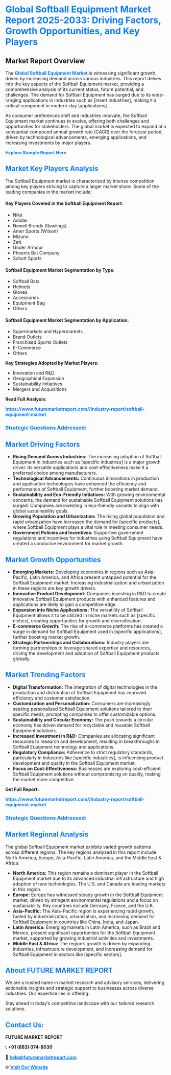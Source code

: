 <h1 style="color: #007BFF;">Global Softball Equipment Market Report 2025-2033: Driving Factors, Growth Opportunities, and Key Players</h1>

<section id="overview">
<h2>Market Report Overview</h2>
<p>The <a href="https://www.futuremarketreport.com//industry-report/softball-equipment-market" style="color: #007BFF; text-decoration: none;"><strong>Global Softball Equipment Market</strong></a> is witnessing significant growth, driven by increasing demand across various industries. This report delves into the key aspects of the Softball Equipment market, providing a comprehensive analysis of its current status, future potential, and challenges. The demand for Softball Equipment has surged due to its wide-ranging applications in industries such as [insert industries], making it a critical component in modern-day [applications].</p>
<p>As consumer preferences shift and industries innovate, the Softball Equipment market continues to evolve, offering both challenges and opportunities for stakeholders. The global market is expected to expand at a substantial compound annual growth rate (CAGR) over the forecast period, driven by technological advancements, emerging applications, and increasing investments by major players.</p>
</section>

<section id="overview">
<p><a href="https://www.futuremarketreport.com//request-sample/reportId=61814" style="color: #007BFF; text-decoration: none;"><strong>Explore Sample Report Here</strong></a></p>
</section>

<section id="key-players">
<h2 style="color: #007BFF;">Market Key Players Analysis</h2>
<p>The Softball Equipment market is characterized by intense competition among key players striving to capture a larger market share. Some of the leading companies in the market include:</p>
<h4>Key Players Covered in the Softball Equipment Report:</h4>
<ul><li>Nike</li><li>Adidas</li><li>Newell Brands (Rawlings)</li><li>Amer Sports (Wilson)</li><li>Mizuno</li><li>Zett</li><li>Under Armour</li><li>Phoenix Bat Company</li><li>Schutt Sports</li></ul>
<h4>Softball Equipment Market Segmentation by Type:</h4>
<ul><li>Softball Bats</li><li>Helmets</li><li>Gloves</li><li>Accessories</li><li>Equipment Bag</li><li>Others</li></ul>

<h4>Softball Equipment Market Segmentation by Application:</h4>
<ul><li>Supermarkets and Hypermarkets</li><li>Brand Outlets</li><li>Franchised Sports Outlets</li><li>E-Commerce</li><li>Others</li></ul>
<p><strong>Key Strategies Adopted by Market Players:</strong></p>
<ul>
<li>Innovation and R&D</li>
<li>Geographical Expansion</li>
<li>Sustainability Initiatives</li>
<li>Mergers and Acquisitions</li>
</ul>
</section>

<section>
<p><strong>Read Full Analysis: </strong></p><a href="https://www.futuremarketreport.com//industry-report/softball-equipment-market" style="color: #007BFF; text-decoration: none;"><strong>https://www.futuremarketreport.com//industry-report/softball-equipment-market</strong></a>
<h3 style="color: #007BFF;">Strategic Questions Addressed:</h3>
</section>

<section id="driving-factors">
<h2 style="color: #007BFF;">Market Driving Factors</h2>
<ul>
<li><strong>Rising Demand Across Industries:</strong> The increasing adoption of Softball Equipment in industries such as [specific industries] is a major growth driver. Its versatile applications and cost-effectiveness make it a preferred choice among manufacturers.</li>
<li><strong>Technological Advancements:</strong> Continuous innovations in production and application technologies have enhanced the efficiency and performance of Softball Equipment, further boosting market demand.</li>
<li><strong>Sustainability and Eco-Friendly Initiatives:</strong> With growing environmental concerns, the demand for sustainable Softball Equipment solutions has surged. Companies are investing in eco-friendly variants to align with global sustainability goals.</li>
<li><strong>Growing Population and Urbanization:</strong> The rising global population and rapid urbanization have increased the demand for [specific products], where Softball Equipment plays a vital role in meeting consumer needs.</li>
<li><strong>Government Policies and Incentives:</strong> Supportive government regulations and incentives for industries using Softball Equipment have created a conducive environment for market growth.</li>
</ul>
</section>

<section id="growth-opportunities">
<h2 style="color: #007BFF;">Market Growth Opportunities</h2>
<ul>
<li><strong>Emerging Markets:</strong> Developing economies in regions such as Asia-Pacific, Latin America, and Africa present untapped potential for the Softball Equipment market. Increasing industrialization and urbanization in these regions are key growth drivers.</li>
<li><strong>Innovative Product Development:</strong> Companies investing in R&D to create innovative Softball Equipment products with enhanced features and applications are likely to gain a competitive edge.</li>
<li><strong>Expansion into Niche Applications:</strong> The versatility of Softball Equipment allows it to be utilized in niche markets such as [specific niches], creating opportunities for growth and diversification.</li>
<li><strong>E-commerce Growth:</strong> The rise of e-commerce platforms has created a surge in demand for Softball Equipment used in [specific applications], further boosting market growth.</li>
<li><strong>Strategic Partnerships and Collaborations:</strong> Industry players are forming partnerships to leverage shared expertise and resources, driving the development and adoption of Softball Equipment products globally.</li>
</ul>
</section>

<section id="trending-factors">
<h2 style="color: #007BFF;">Market Trending Factors</h2>
<ul>
<li><strong>Digital Transformation:</strong> The integration of digital technologies in the production and distribution of Softball Equipment has improved efficiency and customer satisfaction.</li>
<li><strong>Customization and Personalization:</strong> Consumers are increasingly seeking personalized Softball Equipment solutions tailored to their specific needs, prompting companies to offer customizable options.</li>
<li><strong>Sustainability and Circular Economy:</strong> The push towards a circular economy has driven demand for recyclable and reusable Softball Equipment solutions.</li>
<li><strong>Increased Investment in R&D:</strong> Companies are allocating significant resources to research and development, resulting in breakthroughs in Softball Equipment technology and applications.</li>
<li><strong>Regulatory Compliance:</strong> Adherence to strict regulatory standards, particularly in industries like [specific industries], is influencing product development and quality in the Softball Equipment market.</li>
<li><strong>Focus on Cost-Effectiveness:</strong> Businesses are exploring cost-efficient Softball Equipment solutions without compromising on quality, making the market more competitive.</li>
</ul>
</section>

<section>
<p><strong>Get Full Report: </strong></p><a href="https://www.futuremarketreport.com//industry-report/softball-equipment-market" style="color: #007BFF; text-decoration: none;"><strong>https://www.futuremarketreport.com//industry-report/softball-equipment-market</strong></a>
<h3 style="color: #007BFF;">Strategic Questions Addressed:</h3>
</section>


<section id="regional-analysis">
<h2 style="color: #007BFF;">Market Regional Analysis</h2>
<p>The global Softball Equipment market exhibits varied growth patterns across different regions. The key regions analyzed in this report include North America, Europe, Asia-Pacific, Latin America, and the Middle East & Africa:</p>
<ul>
<li><strong>North America:</strong> This region remains a dominant player in the Softball Equipment market due to its advanced industrial infrastructure and high adoption of new technologies. The U.S. and Canada are leading markets in this region.</li>
<li><strong>Europe:</strong> Europe has witnessed steady growth in the Softball Equipment market, driven by stringent environmental regulations and a focus on sustainability. Key countries include Germany, France, and the U.K.</li>
<li><strong>Asia-Pacific:</strong> The Asia-Pacific region is experiencing rapid growth, fueled by industrialization, urbanization, and increasing demand for Softball Equipment in countries like China, India, and Japan.</li>
<li><strong>Latin America:</strong> Emerging markets in Latin America, such as Brazil and Mexico, present significant opportunities for the Softball Equipment market, supported by growing industrial activities and investments.</li>
<li><strong>Middle East & Africa:</strong> The region’s growth is driven by expanding industries, infrastructure development, and increasing demand for Softball Equipment in sectors like [specific sectors].</li>
</ul>
</section>

<footer>
<h2 style="color: #007BFF;">About FUTURE MARKET REPORT</h2>
<p>We are a trusted name in market research and advisory services, delivering actionable insights and strategic support to businesses across diverse industries. Our expertise lies in offering:</p>

<p>Stay ahead in today’s competitive landscape with our tailored research solutions.</p>

<h2 style="color: #007BFF;">Contact Us:</h2>
<p><strong>FUTURE MARKET REPORT</strong></p>
<p>📞 <strong>+91 (883) 074-8030</strong></p>
<p>📧 <strong><a href="mailto:help@futuremarketreport.com" style="color: #007BFF;">help@futuremarketreport.com</a></strong></p>
<p>🌐 <strong><a href="https://www.futuremarketreport.com/" style="color: #007BFF;">Visit Our Website</a></strong></p>
</footer>